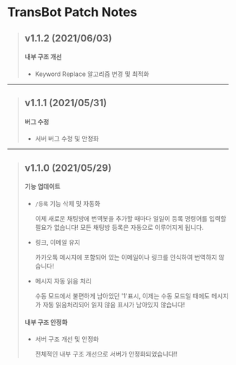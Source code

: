 # TransBot Patch Notes


> ## v1.1.2 (2021/06/03)
> #### 내부 구조 개선
> * Keyword Replace 알고리즘 변경 및 최적화


***


> ## v1.1.1 (2021/05/31)
> #### 버그 수정
> * 서버 버그 수정 및 안정화


***


> ## v1.1.0 (2021/05/29)
> #### 기능 업데이트
> * ```/등록``` 기능 삭제 및 자동화
> 
>     이제 새로운 채팅방에 번역봇을 추가할 때마다 일일이 등록 명령어를 입력할 필요가 없습니다! 모든 채팅방 등록은 자동으로 이루어지게 됩니다.
>
> * 링크, 이메일 유지
>
>     카카오톡 메시지에 포함되어 있는 이메일이나 링크를 인식하여 번역하지 않습니다! 
>
> * 메시지 자동 읽음 처리
>
>     수동 모드에서 불편하게 남아있던 '1'표시, 이제는 수동 모드일 때에도 메시지가 자동 읽음처리되어 읽지 않음 표시가 남아있지 않습니다!
>
> #### 내부 구조 안정화
> * 서버 구조 개선 및 안정화
>
>     전체적인 내부 구조 개선으로 서버가 안정화되었습니다!!


